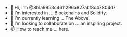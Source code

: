 - 👋 Hi, I’m @8b1a9953c4611296a827abf8c47804d7
- 👀 I’m interested in ... Blockchains and Solidity.
- 🌱 I’m currently learning ... The Above.
- 💞️ I’m looking to collaborate on ... an inspiring project.
- 📫 How to reach me ... here.

<!---
8b1a9953c4611296a827abf8c47804d7/8b1a9953c4611296a827abf8c47804d7 is a ✨ special ✨ repository because its `README.md` (this file) appears on your GitHub profile.
You can click the Preview link to take a look at your changes.
--->
